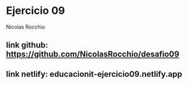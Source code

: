 # Ejercicio 09

Nicolas Rocchio

## link github: https://github.com/NicolasRocchio/desafio09

## link netlify: educacionit-ejercicio09.netlify.app
